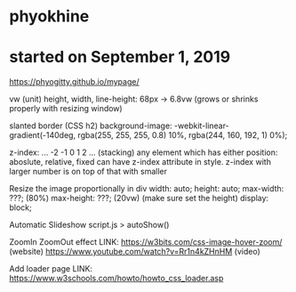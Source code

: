 # phyokhine
# started on September 1, 2019

https://phyogitty.github.io/mypage/

vw (unit)
	height, width, line-height: 68px -> 6.8vw (grows or shrinks properly with resizing window)

slanted border (CSS h2)
	background-image: -webkit-linear-gradient(-140deg, rgba(255, 255, 255, 0.8) 10%, rgba(244, 160, 192, 1) 0%);

z-index: ... -2 -1 0 1 2 ... (stacking)
	any element which has either position: aboslute, relative, fixed can have z-index attribute in style. z-index with larger number is on top of that with smaller


Resize the image proportionally in div 
	<!-- margin-left: auto;
	margin-right: auto; -->
	width: auto;
	height: auto;
	max-width: ???; (80%)
	max-height: ???; (20vw) (make sure set the height)
	display: block;

Automatic Slideshow
	script.js > autoShow()

ZoomIn ZoomOut effect 
 	LINK: https://w3bits.com/css-image-hover-zoom/ (website)
 		  https://www.youtube.com/watch?v=Rr1n4kZHnHM (video)

Add loader page
	LINK: https://www.w3schools.com/howto/howto_css_loader.asp

